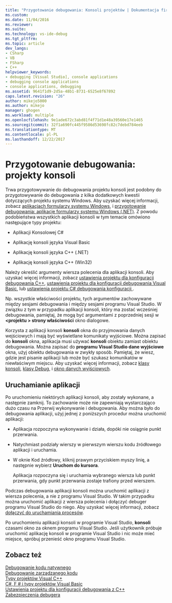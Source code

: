 ```yaml
---
title: "Przygotowanie debugowania: Konsoli projektów | Dokumentacja firmy Microsoft"
ms.custom: 
ms.date: 11/04/2016
ms.reviewer: 
ms.suite: 
ms.technology: vs-ide-debug
ms.tgt_pltfrm: 
ms.topic: article
dev_langs:
- CSharp
- VB
- FSharp
- C++
helpviewer_keywords:
- debugging [Visual Studio], console applications
- debugging console applications
- console applications, debugging
ms.assetid: 9641f1d9-2d5a-48b1-8731-6525e8f67892
caps.latest.revision: "26"
author: mikejo5000
ms.author: mikejo
manager: ghogen
ms.workload: multiple
ms.openlocfilehash: 9e1ade672c3abd81f4f71d1e48a39560e17e1465
ms.sourcegitcommit: 32f1a690fc445f9586d53698fc82c7debd784eeb
ms.translationtype: MT
ms.contentlocale: pl-PL
ms.lasthandoff: 12/22/2017
---
```

# <a name="debugging-preparation-console-projects"></a>Przygotowanie debugowania: projekty konsoli
Trwa przygotowywanie do debugowania projektu konsoli jest podobny do przygotowywanie do debugowania z kilka dodatkowych kwestii dotyczących projektu systemu Windows. Aby uzyskać więcej informacji, zobacz [aplikacjach formularzy systemu Windows](../debugger/debugging-preparation-windows-forms-applications.md), i [przygotowanie debugowania: aplikacje formularzy systemu Windows (.NET)](http://msdn.microsoft.com/en-us/a8bc54de-41a3-464d-9a12-db9bdcbc1ad5). Z powodu podobieństwa wszystkich aplikacji konsoli w tym temacie omówiono następujące typy projektu:  
  
-   Aplikacji Konsolowej C#  
  
-   Aplikację konsoli języka Visual Basic  
  
-   Aplikację konsoli języka C++ (.NET)  
  
-   Aplikację konsoli języka C++ (Win32)  
  
 Należy określić argumenty wiersza polecenia dla aplikacji konsoli. Aby uzyskać więcej informacji, zobacz [ustawienia projektu dla konfiguracji debugowania C++](../debugger/project-settings-for-a-cpp-debug-configuration.md), [ustawienia projektu dla konfiguracji debugowania Visual Basic](../debugger/project-settings-for-a-visual-basic-debug-configuration.md), lub [ustawienia projektu C# debugowania konfiguracji ](../debugger/project-settings-for-csharp-debug-configurations.md).  
  
 Np. wszystkie właściwości projektu, tych argumentów zachowywane między sesjami debugowania i między sesjami programu Visual Studio. W związku z tym w przypadku aplikacji konsoli, który ma zostać wcześniej debugowania, pamiętaj, że mogą być argumentami z poprzedniej sesji w  **\<projektu > strony właściwości** okno dialogowe.  
  
 Korzysta z aplikacji konsoli **konsoli** okna do przyjmowania danych wejściowych i mają być wyświetlane komunikaty wyjściowe. Można zapisać do **konsoli** okna, aplikacja musi używać **konsoli** obiektu zamiast obiektu debugowania. Można zapisać do **programu Visual Studio dane wyjściowe** okna, użyj obiektu debugowania w zwykły sposób. Pamiętaj, że wiesz, gdzie jest pisanie aplikacji lub może być szukasz komunikatów w niewłaściwym miejscu. Aby uzyskać więcej informacji, zobacz [klasy konsoli](/dotnet/api/system.console), [klasy Debug](/dotnet/api/system.diagnostics.debug), i [okno danych wyjściowych](../ide/reference/output-window.md).  
  
## <a name="starting-the-application"></a>Uruchamianie aplikacji  
 Po uruchomieniu niektórych aplikacji konsoli, aby zostały wykonane, a następnie zamknij. To zachowanie może nie zapewniają wystarczająco dużo czasu na Przerwij wykonywanie i debugowania. Aby można było do debugowania aplikacji, użyj jednej z poniższych procedur można uruchomić aplikacji:  
  
-   Aplikacja rozpoczyna wykonywanie i działa, dopóki nie osiągnie punkt przerwania.  
  
-   Natychmiast podziały wierszy w pierwszym wierszu kodu źródłowego aplikacji i uruchamia.  
  
-   W oknie Kod źródłowy, kliknij prawym przyciskiem myszy linię, a następnie wybierz **Uruchom do kursora**.  
  
     Aplikacja rozpoczyna się i uruchamia wybranego wiersza lub punkt przerwania, gdy punkt przerwania zostaje trafiony przed wierszem.  
  
 Podczas debugowania aplikacji konsoli można uruchomić aplikacji z wiersza polecenia, a nie z programu Visual Studio. W takim przypadku można uruchomić aplikacji z wiersza polecenia i dołączyć debuger programu Visual Studio do niego. Aby uzyskać więcej informacji, zobacz [dołączyć do uruchamiania procesów](../debugger/attach-to-running-processes-with-the-visual-studio-debugger.md).  
  
 Po uruchomieniu aplikacji konsoli w programie Visual Studio, **konsoli** czasami okno za oknem programu Visual Studio. Jeśli użytkownik próbuje uruchomić aplikację konsoli w programie Visual Studio i nic może mieć miejsce, spróbuj przenieść okno programu Visual Studio.  
  
## <a name="see-also"></a>Zobacz też  
 [Debugowanie kodu natywnego](../debugger/debugging-native-code.md)   
 [Debugowanie zarządzanego kodu](../debugger/debugging-managed-code.md)   
 [Typy projektów Visual C++](../debugger/debugging-preparation-visual-cpp-project-types.md)   
 [C#, F # i typy projektów Visual Basic](../debugger/debugging-preparation-csharp-f-hash-and-visual-basic-project-types.md)   
 [Ustawienia projektu dla konfiguracji debugowania z C++](../debugger/project-settings-for-a-cpp-debug-configuration.md)   
 [Zabezpieczenia debugera](../debugger/debugger-security.md)